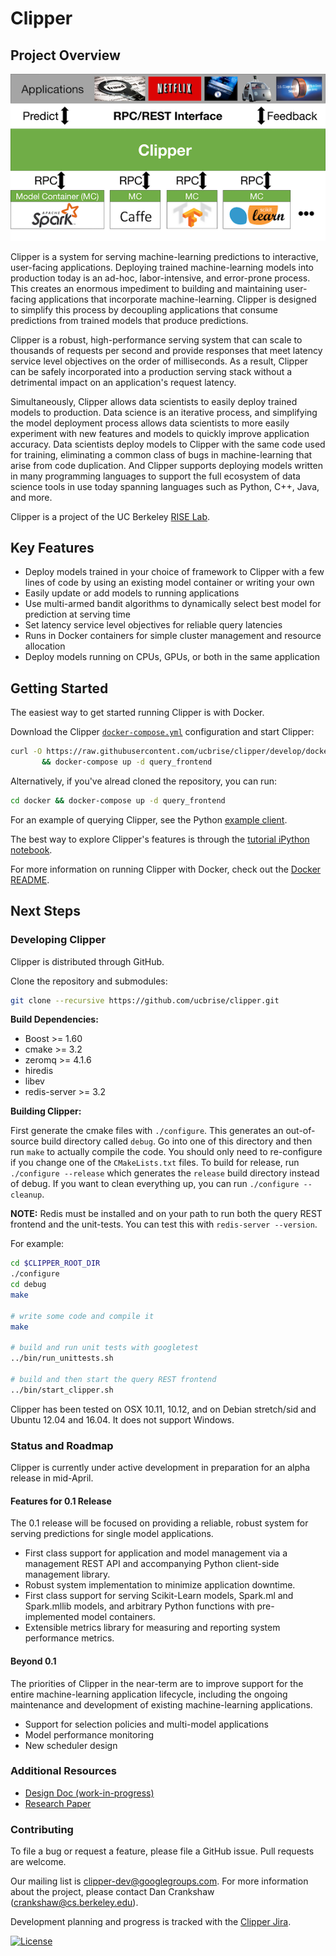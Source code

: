 # Clipper

## Project Overview

![Clipper System Overview](images/clipper_arch.png)

Clipper is a system for serving machine-learning predictions to interactive, user-facing
applications. Deploying trained machine-learning models into production today is an ad-hoc,
labor-intensive, and error-prone process. This creates an enormous impediment to
building and maintaining user-facing applications that incorporate machine-learning.
Clipper is designed to simplify this process by decoupling applications that
consume predictions from trained models that produce predictions.

Clipper is a robust,
high-performance serving system that can scale to thousands of requests per second and provide
responses that meet latency service level objectives on the order of milliseconds.
As a result, Clipper can be safely incorporated into a production serving stack without a
detrimental impact on an application's request latency.

Simultaneously, Clipper allows data scientists to easily deploy trained models to production.
Data science is an iterative process, and simplifying the model deployment process allows
data scientists to more easily experiment with new features and models to quickly improve
application accuracy. Data scientists deploy models to Clipper with the same code used for
training, eliminating a common class of bugs in machine-learning that arise from code duplication.
And Clipper supports deploying models written in many programming languages to support the full
ecosystem of data science tools in use today spanning languages such as Python, C++, Java, and more.

Clipper is a project of the UC Berkeley [RISE Lab](https://rise.cs.berkeley.edu/).


## Key Features

+ Deploy models trained in your choice of framework to Clipper with a few lines of code by using an existing model container or writing your own
+ Easily update or add models to running applications
+ Use multi-armed bandit algorithms to dynamically select best model for prediction at serving time
+ Set latency service level objectives for reliable query latencies
+ Runs in Docker containers for simple cluster management and resource allocation
+ Deploy models running on CPUs, GPUs, or both in the same application

## Getting Started

The easiest way to get started running Clipper is with Docker.

Download the Clipper [`docker-compose.yml`](docker/docker-compose.yml) configuration and start Clipper:
```sh
curl -O https://raw.githubusercontent.com/ucbrise/clipper/develop/docker/docker-compose.yml \
       && docker-compose up -d query_frontend
```

Alternatively, if you've alread cloned the repository, you can run:
```sh
cd docker && docker-compose up -d query_frontend
```

For an example of querying Clipper, see the Python [example client](examples/basic_query/example_client.py).

The best way to explore Clipper's features is through the [tutorial iPython notebook](examples/cifar_demo/tutorial.ipynb).

For more information on running Clipper with Docker, check out the [Docker README](docker/README.md).

## Next Steps

### Developing Clipper

Clipper is distributed through GitHub.

Clone the repository and submodules:
```sh
git clone --recursive https://github.com/ucbrise/clipper.git
```

__Build Dependencies:__

+ Boost >= 1.60
+ cmake >= 3.2
+ zeromq >= 4.1.6
+ hiredis
+ libev
+ redis-server >= 3.2


__Building Clipper:__

First generate the cmake files with `./configure`. This generates an out-of-source build directory called `debug`.
Go into one of this directory and then run `make` to actually
compile the code. You should only need to re-configure if you change one of the `CMakeLists.txt` files.
To build for release, run `./configure --release` which generates the `release` build directory instead of debug.
If you want to clean everything up, you can run `./configure --cleanup`.

__NOTE:__ Redis must be installed and on your path to run both the query REST frontend and the unit-tests.
You can test this with `redis-server --version`.

For example:
```sh
cd $CLIPPER_ROOT_DIR
./configure
cd debug
make

# write some code and compile it
make

# build and run unit tests with googletest
../bin/run_unittests.sh

# build and then start the query REST frontend
../bin/start_clipper.sh
```

Clipper has been tested on OSX 10.11, 10.12, and on Debian stretch/sid and Ubuntu 12.04 and 16.04. It does not support Windows.

### Status and Roadmap

Clipper is currently under active development in preparation for an alpha release
in mid-April.

#### Features for 0.1 Release

The 0.1 release will be focused on providing a reliable, robust system for serving
predictions for single model applications.

+ First class support for application and model management via a management REST API and accompanying Python client-side management library.
+ Robust system implementation to minimize application downtime.
+ First class support for serving Scikit-Learn models, Spark.ml and Spark.mllib models,
  and arbitrary Python functions with pre-implemented model containers.
+ Extensible metrics library for measuring and reporting system performance metrics.


#### Beyond 0.1

The priorities of Clipper in the near-term are to improve support for the entire
machine-learning application lifecycle, including the ongoing maintenance and development
of existing machine-learning applications.

+ Support for selection policies and multi-model applications
+ Model performance monitoring
+ New scheduler design

### Additional Resources

+ [Design Doc (work-in-progress)](https://docs.google.com/document/d/1Ghc-CAKXzzRshSa6FlonFa5ttmtHRAqFwMg7vhuJakw/edit?usp=sharing)
+ [Research Paper](https://arxiv.org/abs/1612.03079)


### Contributing

To file a bug or request a feature, please file a GitHub issue. Pull requests are welcome.

Our mailing list is <clipper-dev@googlegroups.com>. For more information about the project, please contact Dan Crankshaw (<crankshaw@cs.berkeley.edu>).

Development planning and progress is tracked with the [Clipper Jira](https://clipper.atlassian.net/projects/CLIPPER/issues).

[![License](https://img.shields.io/badge/License-Apache%202.0-blue.svg)](https://opensource.org/licenses/Apache-2.0)
